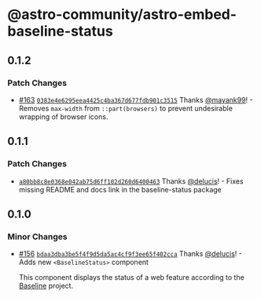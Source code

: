 # @astro-community/astro-embed-baseline-status

## 0.1.2

### Patch Changes

- [#163](https://github.com/delucis/astro-embed/pull/163) [`0383e4e6295eea4425c4ba367d677fdb901c3515`](https://github.com/delucis/astro-embed/commit/0383e4e6295eea4425c4ba367d677fdb901c3515) Thanks [@mayank99](https://github.com/mayank99)! - Removes `max-width` from `::part(browsers)` to prevent undesirable wrapping of browser icons.

## 0.1.1

### Patch Changes

- [`a80bb8c8e0368e042ab75d6ff102d260d6400463`](https://github.com/delucis/astro-embed/commit/a80bb8c8e0368e042ab75d6ff102d260d6400463) Thanks [@delucis](https://github.com/delucis)! - Fixes missing README and docs link in the baseline-status package

## 0.1.0

### Minor Changes

- [#156](https://github.com/delucis/astro-embed/pull/156) [`bdaa3dba3be5f4f9d5da5ac4cf9f3ee65f402cca`](https://github.com/delucis/astro-embed/commit/bdaa3dba3be5f4f9d5da5ac4cf9f3ee65f402cca) Thanks [@delucis](https://github.com/delucis)! - Adds new `<BaselineStatus>` component

  This component displays the status of a web feature according to the [Baseline](https://web.dev/baseline/) project.
